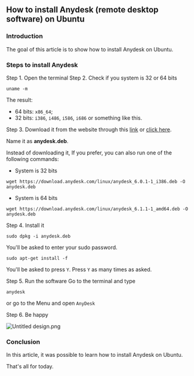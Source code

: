 ## How to install Anydesk (remote desktop software) on Ubuntu

### Introduction
The goal of this article is to show how to install Anydesk on Ubuntu.

### Steps to install Anydesk

Step 1. Open the terminal
Step 2. Check if you system is 32 or 64 bits
```
uname -m
```

The result:
- 64 bits: `x86_64`;
- 32 bits: `i386`, `i486`, `i586`, `i686` or something like this.

Step 3. Download it from the website through this  [link](https://anydesk.com/en/downloads/linux) or  [click here](https://anydesk.com/en/downloads/linux).

Name it as **anydesk.deb**.

Instead of downloading it, If you prefer, you can also run one of the following commands:
- System is 32 bits
```
wget https://download.anydesk.com/linux/anydesk_6.0.1-1_i386.deb -O anydesk.deb
```

- System is 64 bits
```
wget https://download.anydesk.com/linux/anydesk_6.1.1-1_amd64.deb -O anydesk.deb
```

Step 4. Install it
```
sudo dpkg -i anydesk.deb
```
You'll be asked to enter your sudo password.

```
sudo apt-get install -f
```
You'll be asked to press `Y`. Press `Y` as many times as asked.

Step 5. Run the software
Go to the terminal and type
```
anydesk
``` 

or go to the Menu and open `AnyDesk`

Step 6. Be happy

![Untitled design.png](https://cdn.hashnode.com/res/hashnode/image/upload/v1642088491962/i52nHG7IS.png)

### Conclusion
In this article,  it was possible to learn how to install Anydesk on Ubuntu.

That's all for today.
